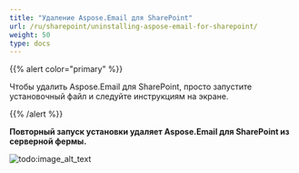 ```yaml
---
title: "Удаление Aspose.Email для SharePoint"
url: /ru/sharepoint/uninstalling-aspose-email-for-sharepoint/
weight: 50
type: docs
---
```



{{% alert color="primary" %}} 

Чтобы удалить Aspose.Email для SharePoint, просто запустите установочный файл и следуйте инструкциям на экране.

{{% /alert %}} 

**Повторный запуск установки удаляет Aspose.Email для SharePoint из серверной фермы.** 

![todo:image_alt_text](uninstalling-aspose-email-for-sharepoint_1.png)
